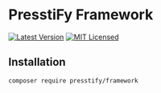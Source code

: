 # PresstiFy Framework

[![Latest Version](https://img.shields.io/badge/release-2.0.368-blue?style=for-the-badge)](https://svn.tigreblanc.fr/presstify/framework/tags/2.0.368)
[![MIT Licensed](https://img.shields.io/badge/license-MIT-green?style=for-the-badge)](LICENSE.md)

## Installation

```bash
composer require presstify/framework
```
